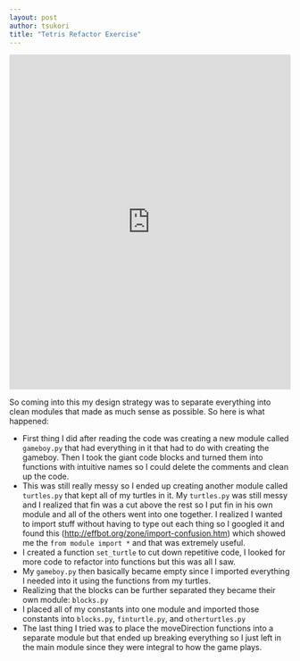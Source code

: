 ```yaml
---
layout: post
author: tsukori
title: "Tetris Refactor Exercise"
---
```


<iframe src="https://trinket.io/embed/python/cb8a648b80" width="100%" height="600" frameborder="0" marginwidth="0" marginheight="0" allowfullscreen></iframe>

So coming into this my design strategy was to separate everything into clean modules that made as much sense as possible. So here is what happened:  

* First thing I did after reading the code was creating a new module called `gameboy.py` that had everything in it that had to do with creating the gameboy. Then I took the giant code blocks and turned them into functions with intuitive names so I could delete the comments and clean up the code. 
* This was still really messy so I ended up creating another module called `turtles.py` that kept all of my turtles in it. My `turtles.py` was still messy and I realized that fin was a cut above the rest so I put fin in his own module and all of the others went into one together. I realized I wanted to import stuff without having to type out each thing so I googled it and found this (http://effbot.org/zone/import-confusion.htm) which showed me the `from module import *` and that was extremely useful. 
* I created a function `set_turtle` to cut down repetitive code, I looked for more code to refactor into functions but this was all I saw.
* My `gameboy.py` then basically became empty since I imported everything I needed into it using the functions from my turtles. 
* Realizing that the blocks can be further separated they became their own module: `blocks.py`
* I placed all of my constants into one module and imported those constants into `blocks.py`, `finturtle.py`, and `otherturtles.py`
* The last thing I tried was to place the moveDirection functions into a separate module but that ended up breaking everything so I just left in the main module since they were integral to how the game plays. 
